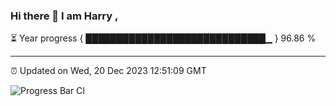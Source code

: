 ### Hi there 👋 I am Harry , 

⏳ Year progress { █████████████████████████████▁ } 96.86 %

---

⏰ Updated on Wed, 20 Dec 2023 12:51:09 GMT

![Progress Bar CI](https://github.com/duykhang68/duykhang68/workflows/Progress%20Bar%20CI/badge.svg)
